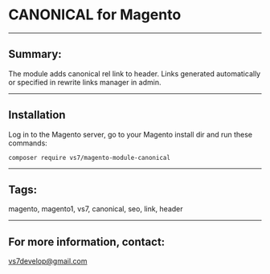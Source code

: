 # CANONICAL for Magento

***

## Summary:

The module adds canonical rel link to header. Links generated automatically or specified in rewrite links manager in admin.

***

## Installation

Log in to the Magento server, go to your Magento install dir and run these commands:
```
composer require vs7/magento-module-canonical
```
***

## Tags:

magento, magento1, vs7, canonical, seo, link, header

***
## For more information, contact:
<vs7develop@gmail.com>
